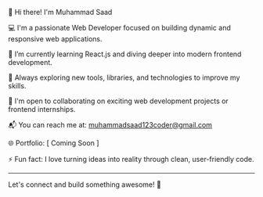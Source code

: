 👋 Hi there! I'm Muhammad Saad

💻 I'm a passionate Web Developer focused on building dynamic and responsive web applications.

🔭 I’m currently learning React.js and diving deeper into modern frontend development.

🌱 Always exploring new tools, libraries, and technologies to improve my skills.

🤝 I'm open to collaborating on exciting web development projects or frontend internships.

📬 You can reach me at: muhammadsaad123coder@gmail.com

🌐 Portfolio: [ Coming Soon ]

⚡ Fun fact: I love turning ideas into reality through clean, user-friendly code.

---

Let's connect and build something awesome! 🚀
